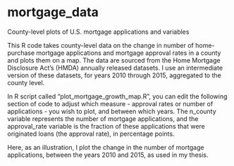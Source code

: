 # mortgage_data
County-level plots of U.S. mortgage applications and variables

This R code takes county-level data on the change in number of home-purchase mortgage applications and mortgage approval rates in a county and plots them on a map. The data are sourced from the Home Mortgage Disclosure Act’s (HMDA) annually released datasets. I use an intermediate version of these datasets, for years 2010 through 2015, aggregated to the county level.

In R script called “plot_mortgage_growth_map.R”, you can edit the following section of code to adjust which measure - approval rates or number of applications - you wish to plot, and between which years. The n_county variable represents the number of mortgage applications, and the approval_rate variable is the fraction of these applications that were originated loans (the approval rate), in percentage points.

Here, as an illustration, I plot the change in the number of mortgage applications, between the years 2010 and 2015, as used in my thesis.
